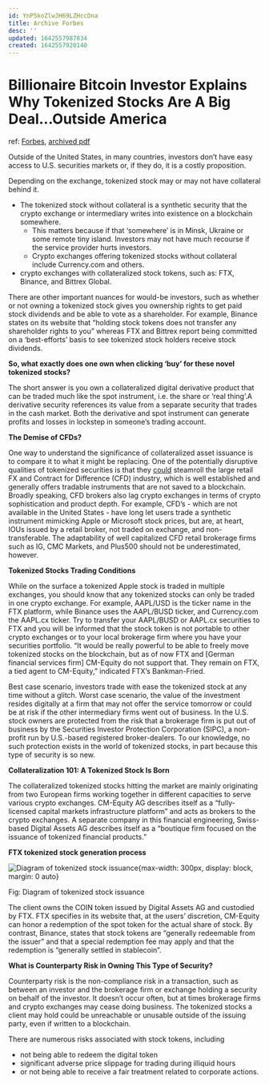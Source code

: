```yaml
---
id: YnP5koZlwJH69LZHccDna
title: Archive Forbes
desc: ''
updated: 1642557987834
created: 1642557920140
---
```

# Billionaire Bitcoin Investor Explains Why Tokenized Stocks Are A Big Deal...Outside America
ref: [Forbes](https://www.forbes.com/sites/javierpaz/2021/05/11/the-future-of-tokenized-stockswhat-they-can-replace-and-what-to-watch-out-for/), [archived pdf](https://app.box.com/s/cy26dd6413ugydlbuw1xvv0uccxucm4a)

Outside of the United States, in many countries, investors don’t have easy access to U.S. securities markets or, if they do, it is a costly proposition.

Depending on the exchange, tokenized stock may or may not have collateral behind it. 
- The tokenized stock without collateral is a synthetic security that the crypto exchange or intermediary writes into existence on a blockchain somewhere. 
    - This matters because if that ‘somewhere’ is in Minsk, Ukraine or some remote tiny island. Investors may not have much recourse if the service provider hurts investors. 
    - Crypto exchanges offering tokenized stocks without collateral include Currency.com and others.
- crypto exchanges with collateralized stock tokens, such as: FTX, Binance, and Bittrex Global.

There are other important nuances for would-be investors, such as whether or not owning a tokenized stock gives you ownership rights to get paid stock dividends and be able to vote as a shareholder. For example, Binance states on its website that “holding stock tokens does not transfer any shareholder rights to you” whereas FTX and Bittrex report being committed on a ‘best-efforts’ basis to see tokenized stock holders receive stock dividends.

**So, what exactly does one own when clicking ‘buy’ for these novel tokenized stocks?**

The short answer is you own a collateralized digital derivative product that can be traded much like the spot instrument, i.e. the share or ‘real thing’.A derivative security references its value from a separate security that trades in the cash market. Both the derivative and spot instrument can generate profits and losses in lockstep in someone’s trading account.

**The Demise of CFDs?**

One way to understand the significance of collateralized asset issuance is to compare it to what it might be replacing. One of the potentially disruptive qualities of tokenized securities is that they [could](https://financefeeds.com/are-tokenized-stocks-a-new-threat-to-the-fx-cfd-industry/ "https://financefeeds.com/are-tokenized-stocks-a-new-threat-to-the-fx-cfd-industry/") steamroll the large retail FX and Contract for Difference (CFD) industry, which is well established and generally offers tradable instruments that are not saved to a blockchain. Broadly speaking, CFD brokers also lag crypto exchanges in terms of crypto sophistication and product depth. For example, CFD’s - which are not available in the United States - have long let users trade a synthetic instrument mimicking Apple or Microsoft stock prices, but are, at heart, IOUs issued by a retail broker, not traded on exchange, and non-transferable. The adaptability of well capitalized CFD retail brokerage firms such as IG, CMC Markets, and Plus500 should not be underestimated, however.

**Tokenized Stocks Trading Conditions**

While on the surface a tokenized Apple stock is traded in multiple exchanges, you should know that any tokenized stocks can only be traded in one crypto exchange. For example, AAPL/USD is the ticker name in the FTX platform, while Binance uses the AAPL/BUSD ticker, and Currency.com the AAPL.cx ticker. Try to transfer your AAPL/BUSD or AAPL.cx securities to FTX and you will be informed that the stock token is not portable to other crypto exchanges or to your local brokerage firm where you have your securities portfolio. “It would be really powerful to be able to freely move tokenized stocks on the blockchain, but as of now FTX and \[German financial services firm\] CM-Equity do not support that. They remain on FTX, a tied agent to CM-Equity,” indicated FTX’s Bankman-Fried.

Best case scenario, investors trade with ease the tokenized stock at any time without a glitch. Worst case scenario, the value of the investment resides digitally at a firm that may not offer the service tomorrow or could be at risk if the other intermediary firms went out of business. In the U.S. stock owners are protected from the risk that a brokerage firm is put out of business by the Securities Investor Protection Corporation (SIPC), a non-profit run by U.S.-based registered broker-dealers. To our knowledge, no such protection exists in the world of tokenized stocks, in part because this type of security is so new.

**Collateralization 101: A Tokenized Stock Is Born**

The collateralized tokenized stocks hitting the market are mainly originating from two European firms working together in different capacities to serve various crypto exchanges. CM-Equity AG describes itself as a “fully-licensed capital markets infrastructure platform” and acts as brokers to the crypto exchanges. A separate company in this financial engineering, Swiss-based Digital Assets AG describes itself as a “boutique firm focused on the issuance of tokenized financial products.”

 **FTX tokenized stock generation process**

![Diagram of tokenized stock issuance](https://thumbor.forbes.com/thumbor/960x0/https%3A%2F%2Fspecials-images.forbesimg.com%2Fimageserve%2F60999c9c8bd0351c06705854%2FDiagram-of-tokenized-stock-issuance%2F960x0.jpg%3Ffit%3Dscale){max-width: 300px, display: block, margin: 0 auto}

Fig: Diagram of tokenized stock issuance

The client owns the COIN token issued by Digital Assets AG and custodied by FTX. FTX specifies in its website that, at the users’ discretion, CM-Equity can honor a redemption of the spot token for the actual share of stock. By contrast, Binance, states that stock tokens are “generally redeemable from the issuer” and that a special redemption fee may apply and that the redemption is “generally settled in stablecoin”.

**What is Counterparty Risk in Owning This Type of Security?**

Counterparty risk is the non-compliance risk in a transaction, such as between an investor and the brokerage firm or exchange holding a security on behalf of the investor. It doesn’t occur often, but at times brokerage firms and crypto exchanges may cease doing business. The tokenized stocks a client may hold could be unreachable or unusable outside of the issuing party, even if written to a blockchain.

There are numerous risks associated with stock tokens, including 
- not being able to redeem the digital token
- significant adverse price slippage for trading during illiquid hours
- or not being able to receive a fair treatment related to corporate actions.
